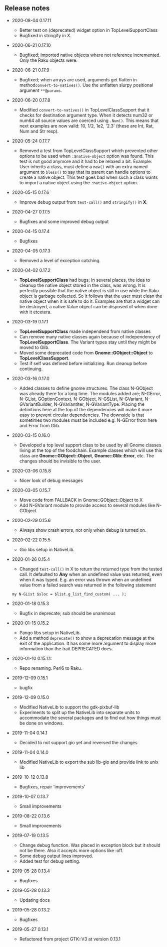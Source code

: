 ## Release notes
* 2020-08-04 0.17.11
  * Better test on (deprecated) widget option in TopLevelSupportClass
  * Bugfixed in stringify in X.

* 2020-06-21 0.17.10
  * Bugfixed; imported native objects where not reference incremented. Only the Raku objects were.

* 2020-06-21 0.17.9
  * Bugfixed; when arrays are used, arguments get flatten in method`convert-to-natives()`. Use the unflatten slurpy positional argument `**@params`.

* 2020-06-20 0.17.8
  * Modified `convert-to-natives()` in TopLevelClassSupport that it checks for destination argument type. When it detects num32 or num64 all source values are coerced using `.Num()`. This means that next examples are now valid: 10, 1/2, 1e2, '2.3' (these are Int, Rat, Num and Str resp).

* 2020-05-24 0.17.7
  * Removed a test from TopLevelClassSupport which prevented other options to be used when `:$native-object` option was found. This test is not good anymore and it had to be relaxed a bit. Example: User inherits a class, must define a `new()` with an extra named argument to `bless()` to say that its parent can handle options to create a native object. This test goes bad when such a class wants to import a native object using the `:native-object` option.

* 2020-05-15 0.17.6
  * Improve debug output from `test-call()` and `stringify()` in **X**.

* 2020-04-27 0.17.5
  * Bugfixes and some improved debug output

* 2020-04-15 0.17.4
  * Bugfixes

* 2020-04-05 0.17.3
  * Removed a level of exception catching.

* 2020-04-02 0.17.2
  * **TopLevelSupportClass** had bugs; In several places, the idea to cleanup the native object stored in the class, was wrong. It is perfectly possible that the native object is still in use while the Raku object is garbage collected. So it follows that the user must clean the native object when it is safe to do it. Examples are that a widget can be destroyed, a native Value object can be disposed of when done with it etcetera.

* 2020-03-19 0.17.1
  * **TopLevelSupportClass** made independend from native classes
  * Can remove many native classes again because of independency of **TopLevelSupportClass**. The Variant types stay until they might be moved to Glib.
  * Moved some deprecated code from **Gnome::GObject::Object** to **TopLevelClassSupport**.
  * Test if self was defined before initializing. Run cleanup before continuing.

* 2020-03-16 0.17.0
  * Added classes to define gnome structures. The class N-GObject was already there for a long time. The modules added are; N-GError, N-GList, GOptionContext, N-GObject, N-GSList, N-GVariant, N-GVariantBuilder, N-GVariantIter, N-GVariantType. Placing the definitions here at the top of the dependencies will make it more easy to prevent circular dependencies. The downside is that sometimes two modules must be included e.g. N-GError from here and Error from Glib.

* 2020-03-15 0.16.0
  * Developed a top level support class to be used by all Gnome classes living at the top of the foodchain. Example classes which will use this class are **Gnome::GObject::Object**, **Gnome::Glib::Error**, etc. The changes should be invisible to the user.

* 2020-03-06 0.15.8
  * Nicer look of debug messages

* 2020-03-05 0.15.7
  * Move code from FALLBACK in Gnome::GObject::Object to X
  * Add N-GVariant module to provide access to several modules like N-GObject

* 2020-02-29 0.15.6
  * Always show crash errors, not only when debug is turned on.

* 2020-02-22 0.15.5
  * Gio libs setup in NativeLib.

* 2020-01-26 0.15.4
  * Changed `test-call()` in X to return the returned type from the tested call. It defaulted to **Any** when an undefined value was returned, even when it was typed. E.g. an error was thrown when an undefined value from a failed search was returned in the following statement
  ```
  my N-GList $sloc = $list.g_list_find_custom( ... );
  ```

* 2020-01-18 0.15.3
  * Bugfix in deprecate; sub should be unanimous

* 2020-01-15 0.15.2
  * Pango libs setup in NativeLib.
  * Add a method `deprecate()` to show a deprecation message at the exit of the application. It has some more argument to display more information than the trait DEPRECATED does.

* 2020-01-10 0.15.1.1:
  * Repo renaming. Perl6 to Raku.

* 2019-12-09 0.15.1
  * bugfix

* 2019-12-09 0.15.0
  * Modified NativeLib to support the gdk-pixbuf-lib
  * Experiments to split up the NativeLib into separate units to accommodate the several packages and to find out how things must be done on windows.

* 2019-11-04 0.14.1
  * Decided to not support gio yet and reversed the changes

* 2019-11-04 0.14.0
  * Modified NativeLib to export the sub lib-gio and provide link to unix lib

* 2019-10-12 0.13.8
  * Bugfixes, repair 'improvements'

* 2019-10-07 0.13.7
  * Small improvements

* 2019-08-22 0.13.6
  * Small improvements

* 2019-07-19 0.13.5
  * Change debug function. Was placed in exception block but it should not be there. Also it accepts more options like :off.
  * Some debug output lines improved.
  * Added test for debug setting.

* 2019-05-28 0.13.4
  * Bugfixes

* 2019-05-28 0.13.3
  * Updating docs

* 2019-05-28 0.13.2
  * Bugfixes

* 2019-05-27 0.13.1
  * Refactored from project GTK::V3 at version 0.13.1
